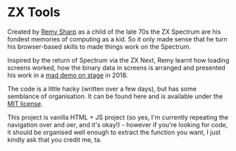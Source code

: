 # ZX Tools

Created by [Remy Sharp](https://remysharp.com) as a child of the late 70s the ZX Spectrum are his fondest memories of computing as a kid. So it only made sense that he turn his browser-based skills to made things work on the Spectrum.

Inspired by the return of Spectrum via the ZX Next, Remy learnt how loading screens worked, how the binary data in screens is arranged and presented his work in a [mad demo on stage](https://www.youtube.com/watch?v=lQMcZtiaD0A&list=PLXmT1r4krsTq3yrg4t14hPUbO1OsrA1Hx&index=8) in 2018.

The code is a little hacky (written over a few days), but has some semblance of organisation. It can be found here and is available under the [MIT license](https://rem.mit-license.org).

This project is vanilla HTML + JS project (so yes, I'm currently repeating the navigation over and oer, and it's okay!) - however if you're looking for code, it should be organised well enough to extract the function you want, I just kindly ask that you credit me, ta.
